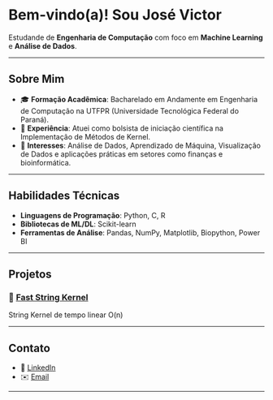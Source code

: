 #  Bem-vindo(a)! Sou José Victor

Estudande de **Engenharia de Computação** com foco em **Machine Learning** e **Análise de Dados**.

---

## Sobre Mim  

- 🎓 **Formação Acadêmica**: Bacharelado em Andamente em Engenharia de Computação na UTFPR (Universidade Tecnológica Federal do Paraná).  
- 💼 **Experiência**: Atuei como bolsista de iniciação científica na Implementação de Métodos de Kernel.
- 🌟 **Interesses**: Análise de Dados, Aprendizado de Máquina, Visualização de Dados e aplicações práticas em setores como finanças e bioinformática.

---

## Habilidades Técnicas  

- **Linguagens de Programação**: Python, C, R
- **Bibliotecas de ML/DL**: Scikit-learn  
- **Ferramentas de Análise**: Pandas, NumPy, Matplotlib, Biopython, Power BI  

---

## Projetos  

### 🔗 [Fast String Kernel](https://github.com/Josevpc/Fast-String-Kernel)  
String Kernel de tempo linear O(n)

---

## Contato  

- 💼 [LinkedIn](https://www.linkedin.com/in/josevpc/)   
- ✉️ [Email](mailto:josevictor@alunos.utfpr.edu.br)  

---  
